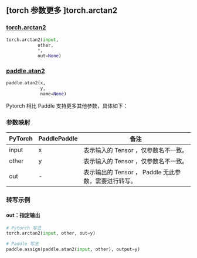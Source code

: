 ## [torch 参数更多 ]torch.arctan2
### [torch.arctan2](https://pytorch.org/docs/stable/generated/torch.arctan2.html#torch.arctan2)

```python
torch.arctan2(input,
            other,
            *,
            out=None)
```

### [paddle.atan2](https://www.paddlepaddle.org.cn/documentation/docs/zh/api/paddle/atan2_cn.html)

```python
paddle.atan2(x,
             y,
             name=None)
```

Pytorch 相比 Paddle 支持更多其他参数，具体如下：

### 参数映射
| PyTorch       | PaddlePaddle | 备注                                                   |
| ------------- | ------------ | ------------------------------------------------------ |
| input | x | 表示输入的 Tensor ，仅参数名不一致。  |
| other | y | 表示输入的 Tensor ，仅参数名不一致。  |
| out | -  | 表示输出的 Tensor ， Paddle 无此参数，需要进行转写。    |


### 转写示例
#### out：指定输出
```python
# Pytorch 写法
torch.arctan2(input, other, out=y)

# Paddle 写法
paddle.assign(paddle.atan2(input, other), output=y)
```
